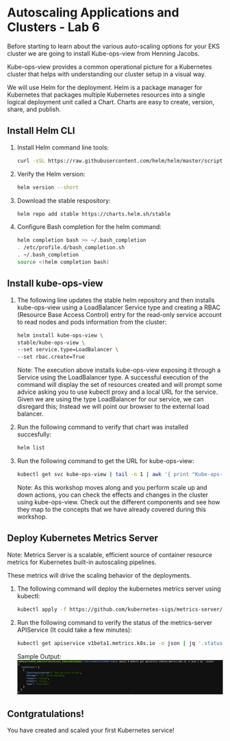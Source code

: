 # Autoscaling Applications and Clusters - Lab 6

Before starting to learn about the various auto-scaling options for your EKS cluster we are going to install Kube-ops-view from Henning Jacobs.

Kube-ops-view provides a common operational picture for a Kubernetes cluster that helps with understanding our cluster setup in a visual way.

We will use Helm for the deployment. Helm is a package manager for Kubernetes that packages multiple Kubernetes resources into a single logical deployment unit called a Chart. Charts are easy to create, version, share, and publish.

## Install Helm CLI

1. Install Helm command line tools:

    ```bash
    curl -sSL https://raw.githubusercontent.com/helm/helm/master/scripts/get-helm-3 | bash
    ```
2. Verify the Helm version:

    ```bash
    helm version --short
    ```
3. Download the stable respository:

    ```bash
    helm repo add stable https://charts.helm.sh/stable
    ```

4. Configure Bash completion for the helm command:

    ```bash
    helm completion bash >> ~/.bash_completion
    . /etc/profile.d/bash_completion.sh
    . ~/.bash_completion
    source <(helm completion bash)
    ```

## Install kube-ops-view 

1. The following line updates the stable helm repository and then installs kube-ops-view using a LoadBalancer Service type and creating a RBAC (Resource Base Access Control) entry for the read-only service account to read nodes and pods information from the cluster:

    ```bash
    helm install kube-ops-view \
    stable/kube-ops-view \
    --set service.type=LoadBalancer \
    --set rbac.create=True
    ```
    Note: The execution above installs kube-ops-view exposing it through a Service using the LoadBalancer type. A successful execution of the command will display the set of resources created and will prompt some advice asking you to use kubectl proxy and a local URL for the service. Given we are using the type LoadBalancer for our service, we can disregard this; Instead we will point our browser to the external load balancer.

2. Run the following command to verify that chart was installed succesfully:

    ```bash
    helm list
    ```
3. Run the following command to get the URL for kube-ops-view:

    ```bash
    kubectl get svc kube-ops-view | tail -n 1 | awk '{ print "Kube-ops-view URL = http://"$4 }'
    ```
    Note: As this workshop moves along and you perform scale up and down actions, you can check the effects and changes in the cluster using kube-ops-view. Check out the different components and see how they map to the concepts that we have already covered during this workshop.

## Deploy Kubernetes Metrics Server

Note: Metrics Server is a scalable, efficient source of container resource metrics for Kubernetes built-in autoscaling pipelines.

These metrics will drive the scaling behavior of the deployments.

1. The following command will deploy the kubernetes metrics server using kubectl:

    ```bash
    kubectl apply -f https://github.com/kubernetes-sigs/metrics-server/releases/download/v0.5.0/components.yaml
    ```
2. Run the following command to verify the status of the metrics-server APIService (It could take a few minutes):

    ```bash
    kubectl get apiservice v1beta1.metrics.k8s.io -o json | jq '.status'
    ```
    Sample Output:
    ![role-1](./images/role-1.png)

## Contgratulations!
   You have created and scaled your first Kubernetes service! 
